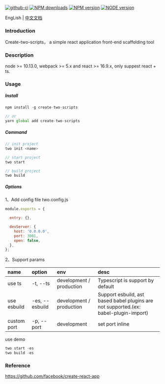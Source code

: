 [![github-ci][github-ci-img]][github-ci-url] [![NPM downloads][download-img]][download-url] [![NPM version][npm-version]][npm-version-url] [![NODE version][node-version]][node-version-url]

[github-ci-img]:https://img.shields.io/github/workflow/status/qiuysh/create-two-scripts/GitHub%20Actions%20CI%20workflow?logo=github&style=flat
[github-ci-url]:https://img.shields.io/github/workflow/status/qiuysh/create-two-scripts/GitHub%20Actions%20CI%20workflow
[download-img]: https://img.shields.io/npm/dm/create-two-scripts?style=flat
[download-url]: https://img.shields.io/npm/dm/create-two-scripts
[npm-version]: https://img.shields.io/npm/v/create-two-scripts?style=flat
[npm-version-url]: https://img.shields.io/npm/v/create-two-scripts
[node-version]: https://img.shields.io/node/v/create-two-scripts?style=flat
[node-version-url]: https://img.shields.io/node/v/create-two-scripts

EngLish | [中文文档](./README-zh.md)

### Introduction

Create-two-scripts， a simple react application front-end scaffolding tool

### Description

node >= 10.13.0, webpack >= 5.x and react >= 16.9.x, only suppest react + ts.

### Usage

##### Install

```js
npm install -g create-two-scripts

// or
yarn global add create-two-scripts
```

##### Command

```js
// init project
two init <name>

// start project
two start

// build project
two build
```

##### Options

1、Add config file two.config.js

```js
module.exports = {

  entry: {},

  devServer: {
    host: '0.0.0.0',
    port: 3001,
    open: false,
  },
};
```

2、Support params

|name   |option   | env |desc   |
|:---   |:----  |:----  |:----  |
| use ts| -t, --ts | development / production | Typescript is support by default  |
| use esbuild| -es, --esbuild | development / production | Support esbuild, ast based babel plugins are not supported.(ex: babel-plugin-import)|
| custom port| -p, --port | development | set port inline|



use demo

```js
two start -es
two build -es
```


### Reference

https://github.com/facebook/create-react-app